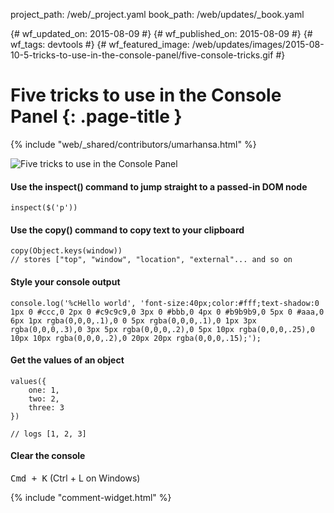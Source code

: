 project_path: /web/_project.yaml
book_path: /web/updates/_book.yaml

{# wf_updated_on: 2015-08-09 #}
{# wf_published_on: 2015-08-09 #}
{# wf_tags: devtools #}
{# wf_featured_image: /web/updates/images/2015-08-10-5-tricks-to-use-in-the-console-panel/five-console-tricks.gif #}

# Five tricks to use in the Console Panel {: .page-title }

{% include "web/_shared/contributors/umarhansa.html" %}


<img src="/web/updates/images/2015-08-10-5-tricks-to-use-in-the-console-panel/five-console-tricks.gif" alt="Five tricks to use in the Console Panel">

#### Use the inspect() command to jump straight to a passed-in DOM node


    inspect($('p'))
    

#### Use the copy() command to copy text to your clipboard


    copy(Object.keys(window))
    // stores ["top", "window", "location", "external"... and so on
    

#### Style your console output


    console.log('%cHello world', 'font-size:40px;color:#fff;text-shadow:0 1px 0 #ccc,0 2px 0 #c9c9c9,0 3px 0 #bbb,0 4px 0 #b9b9b9,0 5px 0 #aaa,0 6px 1px rgba(0,0,0,.1),0 0 5px rgba(0,0,0,.1),0 1px 3px rgba(0,0,0,.3),0 3px 5px rgba(0,0,0,.2),0 5px 10px rgba(0,0,0,.25),0 10px 10px rgba(0,0,0,.2),0 20px 20px rgba(0,0,0,.15);');
    

#### Get the values of an object


    values({
        one: 1,
        two: 2,
        three: 3
    })
    
    // logs [1, 2, 3]
    

#### Clear the console

<kbd class="kbd">Cmd + K</kbd> (Ctrl + L on Windows)


{% include "comment-widget.html" %}
